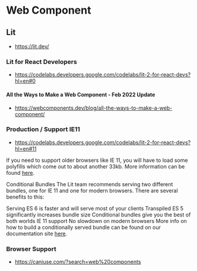# Web Component

## Lit
- https://lit.dev/

### Lit for React Developers
- https://codelabs.developers.google.com/codelabs/lit-2-for-react-devs?hl=en#0

#### All the Ways to Make a Web Component - Feb 2022 Update
- https://webcomponents.dev/blog/all-the-ways-to-make-a-web-component/

### Production / Support IE11
- https://codelabs.developers.google.com/codelabs/lit-2-for-react-devs?hl=en#11

If you need to support older browsers like IE 11, you will have to load some polyfills which come out to about another 33kb. More information can be found [here](https://lit.dev/docs/tools/requirements/#polyfills).

Conditional Bundles
The Lit team recommends serving two different bundles, one for IE 11 and one for modern browsers. There are several benefits to this:

Serving ES 6 is faster and will serve most of your clients
Transpiled ES 5 significantly increases bundle size
Conditional bundles give you the best of both worlds
IE 11 support
No slowdown on modern browsers
More info on how to build a conditionally served bundle can be found on our documentation site [here](https://codelabs.developers.google.com/codelabs/lit-2-for-react-devs?hl=en#:~:text=our%20documentation%20site-,here,-.).

### Browser Support
- https://caniuse.com/?search=web%20components
